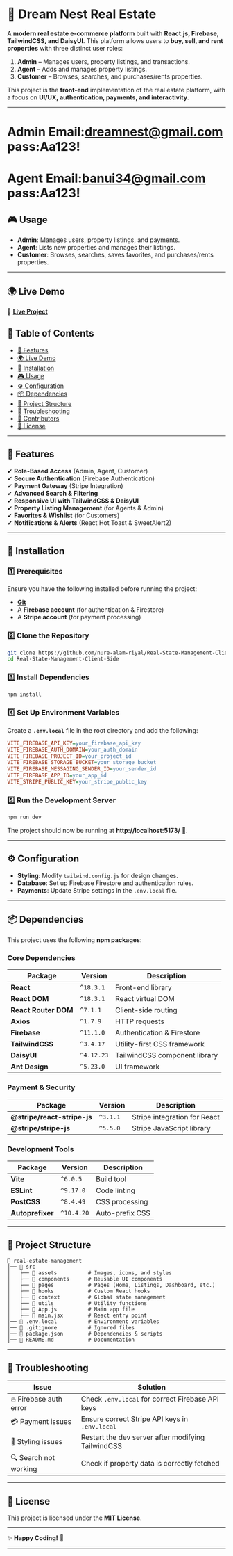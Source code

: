 
# 🏡 **Dream Nest Real Estate**  

A **modern real estate e-commerce platform** built with **React.js, Firebase, TailwindCSS, and DaisyUI**. This platform allows users to **buy, sell, and rent properties** with three distinct user roles:  

1. **Admin** – Manages users, property listings, and transactions.  
2. **Agent** – Adds and manages property listings.  
3. **Customer** – Browses, searches, and purchases/rents properties.  

This project is the **front-end** implementation of the real estate platform, with a focus on **UI/UX, authentication, payments, and interactivity**.

---
# Admin   Email:dreamnest@gmail.com  pass:Aa123!

# Agent  Email:banui34@gmail.com    pass:Aa123!
## 🎮 **Usage**  

- **Admin**: Manages users, property listings, and payments.  
- **Agent**: Lists new properties and manages their listings.  
- **Customer**: Browses, searches, saves favorites, and purchases/rents properties.  

---


## 🌍 **Live Demo**  

🔗 **[Live Project](https://real-state-management-client-side.vercel.app/)**  



## 📜 **Table of Contents**  

- [🚀 Features](#-features)  
- [🌍 Live Demo](#-live-demo)  
- [🔧 Installation](#-installation)  
- [🎮 Usage](#-usage)  
- [⚙️ Configuration](#-configuration)  
- [📦 Dependencies](#-dependencies)  
- [📂 Project Structure](#-project-structure)  
- [🐞 Troubleshooting](#-troubleshooting)  
- [👥 Contributors](#-contributors)  
- [📜 License](#-license)  

---

## 🚀 **Features**  

✔ **Role-Based Access** (Admin, Agent, Customer)  
✔ **Secure Authentication** (Firebase Authentication)  
✔ **Payment Gateway** (Stripe Integration)  
✔ **Advanced Search & Filtering**  
✔ **Responsive UI with TailwindCSS & DaisyUI**  
✔ **Property Listing Management** (for Agents & Admin)  
✔ **Favorites & Wishlist** (for Customers)  
✔ **Notifications & Alerts** (React Hot Toast & SweetAlert2)  

---

## 🔧 **Installation**  

### **1️⃣ Prerequisites**  

Ensure you have the following installed before running the project:  
- **[Git](https://git-scm.com/)**  
- A **Firebase account** (for authentication & Firestore)  
- A **Stripe account** (for payment processing)  

### **2️⃣ Clone the Repository**  

```sh
git clone https://github.com/nure-alam-riyal/Real-State-Management-Client-Side.git
cd Real-State-Management-Client-Side
```

### **3️⃣ Install Dependencies**  

```sh
npm install
```

### **4️⃣ Set Up Environment Variables**  

Create a **`.env.local`** file in the root directory and add the following:  

```ini
VITE_FIREBASE_API_KEY=your_firebase_api_key
VITE_FIREBASE_AUTH_DOMAIN=your_auth_domain
VITE_FIREBASE_PROJECT_ID=your_project_id
VITE_FIREBASE_STORAGE_BUCKET=your_storage_bucket
VITE_FIREBASE_MESSAGING_SENDER_ID=your_sender_id
VITE_FIREBASE_APP_ID=your_app_id
VITE_STRIPE_PUBLIC_KEY=your_stripe_public_key
```

### **5️⃣ Run the Development Server**  

```sh
npm run dev
```

The project should now be running at **http://localhost:5173/** 🚀.  

---



## ⚙️ **Configuration**  

- **Styling**: Modify `tailwind.config.js` for design changes.  
- **Database**: Set up Firebase Firestore and authentication rules.  
- **Payments**: Update Stripe settings in the `.env.local` file.  

---

## 📦 **Dependencies**  

This project uses the following **npm packages**:  

### **Core Dependencies**  

| Package | Version | Description |
|---------|---------|-------------|
| **React** | `^18.3.1` | Front-end library |
| **React DOM** | `^18.3.1` | React virtual DOM |
| **React Router DOM** | `^7.1.1` | Client-side routing |
| **Axios** | `^1.7.9` | HTTP requests |
| **Firebase** | `^11.1.0` | Authentication & Firestore |
| **TailwindCSS** | `^3.4.17` | Utility-first CSS framework |
| **DaisyUI** | `^4.12.23` | TailwindCSS component library |
| **Ant Design** | `^5.23.0` | UI framework |

### **Payment & Security**  

| Package | Version | Description |
|---------|---------|-------------|
| **@stripe/react-stripe-js** | `^3.1.1` | Stripe integration for React |
| **@stripe/stripe-js** | `^5.5.0` | Stripe JavaScript library |

### **Development Tools**  

| Package | Version | Description |
|---------|---------|-------------|
| **Vite** | `^6.0.5` | Build tool |
| **ESLint** | `^9.17.0` | Code linting |
| **PostCSS** | `^8.4.49` | CSS processing |
| **Autoprefixer** | `^10.4.20` | Auto-prefix CSS |

---

## 📂 **Project Structure**  

```
📂 real-estate-management
│── 📂 src
│   ├── 📂 assets          # Images, icons, and styles
│   ├── 📂 components      # Reusable UI components
│   ├── 📂 pages           # Pages (Home, Listings, Dashboard, etc.)
│   ├── 📂 hooks           # Custom React hooks
│   ├── 📂 context         # Global state management
│   ├── 📂 utils           # Utility functions
│   ├── 📜 App.js          # Main app file
│   ├── 📜 main.jsx        # React entry point
│── 📜 .env.local          # Environment variables
│── 📜 .gitignore          # Ignored files
│── 📜 package.json        # Dependencies & scripts
│── 📜 README.md           # Documentation
```

---

## 🐞 **Troubleshooting**  

| Issue | Solution |
|--------|---------|
| 🔥 Firebase auth error | Check `.env.local` for correct Firebase API keys |
| 💳 Payment issues | Ensure correct Stripe API keys in `.env.local` |
| 🎨 Styling issues | Restart the dev server after modifying TailwindCSS |
| 🔍 Search not working | Check if property data is correctly fetched |

---



## 📜 **License**  

This project is licensed under the **MIT License**.  

---

✨ **Happy Coding!** 🚀  

---


